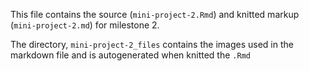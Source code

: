 This file contains the source (`mini-project-2.Rmd`) and knitted markup (`mini-project-2.md`) for milestone 2.

The directory, `mini-project-2_files` contains the images used in the markdown file and is autogenerated when knitted the `.Rmd`
